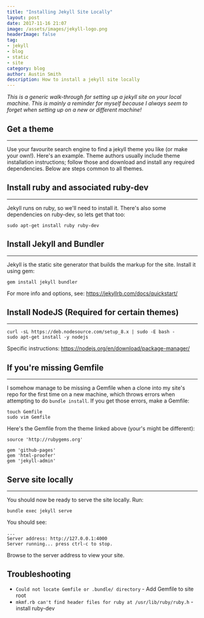 ```yaml
---
title: "Installing Jekyll Site Locally"
layout: post
date: 2017-11-16 21:07
image: /assets/images/jekyll-logo.png
headerImage: false
tag:
- jekyll
- blog
- static
- site
category: blog
author: Austin Smith
description: How to install a jekyll site locally
---
```


*This is a generic walk-through for setting up a jekyll site on your local machine. This is mainly a reminder for myself because I always seem to forget when setting up on a new or different machine!*

## Get a theme
---

Use your favourite search engine to find a jekyll theme you like (or make your own!). Here's an example. Theme authors usually include theme installation instructions; follow those and download and install any required dependencies. Below are steps common to all themes. 

## Install ruby and associated ruby-dev
---

Jekyll runs on ruby, so we'll need to install it. There's also some dependencies on ruby-dev, so lets get that too: 

```
sudo apt-get install ruby ruby-dev
```

## Install Jekyll and Bundler
---

Jekyll is the static site generator that builds the markup for the site. Install it using gem:

```
gem install jekyll bundler
```

For more info and options, see: https://jekyllrb.com/docs/quickstart/

## Install NodeJS (Required for certain themes)
---

```
curl -sL https://deb.nodesource.com/setup_8.x | sudo -E bash -
sudo apt-get install -y nodejs
```

Specific instructions: https://nodejs.org/en/download/package-manager/

## If you're missing Gemfile
---

I somehow manage to be missing a Gemfile when a clone into my site's repo for the first time on a new machine, which throws errors when attempting to do `bundle install`. If you get those errors, make a Gemfile: 

```
touch Gemfile
sudo vim Gemfile
```

Here's the Gemfile from the theme linked above (your's might be different):

```
source 'http://rubygems.org'

gem 'github-pages'
gem 'html-proofer'
gem 'jekyll-admin'
```

## Serve site locally
---

You should now be ready to serve the site locally. Run: 

```
bundle exec jekyll serve
```

You should see: 

```
...
Server address: http://127.0.0.1:4000
Server running... press ctrl-c to stop.
```

Browse to the server address to view your site. 


## Troubleshooting

* `Could not locate Gemfile or .bundle/ directory` - Add Gemfile to site root
* `mkmf.rb can't find header files for ruby at /usr/lib/ruby/ruby.h` - install ruby-dev

